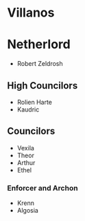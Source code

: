 # Villanos

# Netherlord
* Robert Zeldrosh

## High Councilors
* Rolien Harte
* Kaudric

## Councilors
* Vexila
* Theor
* Arthur
* Ethel

### Enforcer and Archon

* Krenn
* Algosia